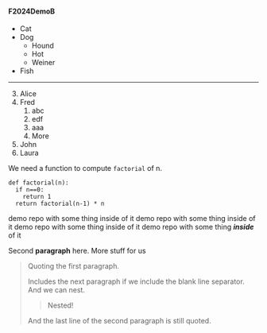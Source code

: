 #### F2024DemoB

* Cat
* Dog
    * Hound
    * Hot
    * Weiner
* Fish

--------------------

3. Alice
1. Fred
    1. abc
    4. edf
    3. aaa
    6. More
1. John
1. Laura

We need a function to compute `factorial` of n.
```
def factorial(n):
  if n==0:
    return 1
  return factorial(n-1) * n
```

demo repo with some thing inside of it
demo repo with some thing inside of it
demo repo with some thing inside of it
demo repo with some thing ___inside___ of it

Second **paragraph** here. More stuff for us

> Quoting the first paragraph.
>
>Includes the next paragraph if we include
the blank line separator.
And we can nest.
>> Nested!
>
> And the last line of the second paragraph
is still quoted.
